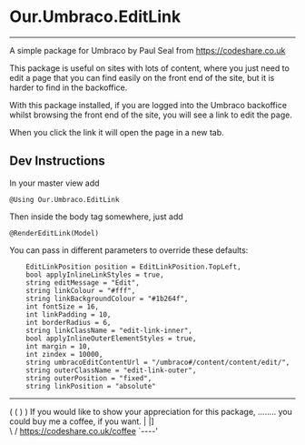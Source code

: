 # Our.Umbraco.EditLink
                                                                           
-------------------------------------------------------------------

A simple package for Umbraco by Paul Seal from https://codeshare.co.uk

This package is useful on sites with lots of content, where you just
need to edit a page that you can find easily on the front end of the
site, but it is harder to find in the backoffice.

With this package installed, if you are logged into the Umbraco backoffice whilst 
browsing the front end of the site, you will see a link to edit the page.

When you click the link it will open the page in a new tab.

## Dev Instructions ##

In your master view add

```
@Using Our.Umbraco.EditLink
```

Then inside the body tag somewhere, just add

```
@RenderEditLink(Model)
```

You can pass in different parameters to override these defaults:

```
    EditLinkPosition position = EditLinkPosition.TopLeft,
    bool applyInlineLinkStyles = true,
    string editMessage = "Edit",
    string linkColour = "#fff",
    string linkBackgroundColour = "#1b264f",
    int fontSize = 16,
    int linkPadding = 10,
    int borderRadius = 6,
    string linkClassName = "edit-link-inner",
    bool applyInlineOuterElementStyles = true,
    int margin = 10,
    int zindex = 10000,
    string umbracoEditContentUrl = "/umbraco#/content/content/edit/",
    string outerClassName = "edit-link-outer",
    string outerPosition = "fixed",
    string linkPosition = "absolute"
```

-------------------------------------------------------------------------------------

   ( (
    ) )       If you would like to show your appreciation for this package, 
  ........    you could buy me a coffee, if you want.
  |      |]   
  \      /    https://codeshare.co.uk/coffee
   `----'
